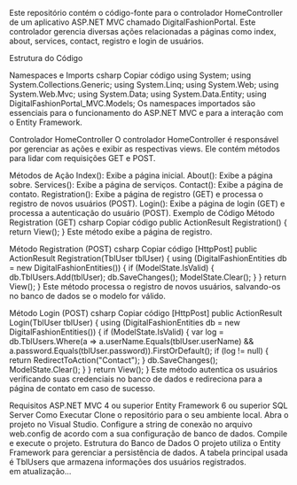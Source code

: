Este repositório contém o código-fonte para o controlador HomeController de um aplicativo ASP.NET MVC chamado DigitalFashionPortal. Este controlador gerencia diversas ações relacionadas a páginas como index, about, services, contact, registro e login de usuários.

Estrutura do Código

Namespaces e Imports
csharp
Copiar código
using System;
using System.Collections.Generic;
using System.Linq;
using System.Web;
using System.Web.Mvc;
using System.Data;
using System.Data.Entity;
using DigitalFashionPortal_MVC.Models;
Os namespaces importados são essenciais para o funcionamento do ASP.NET MVC e para a interação com o Entity Framework.

Controlador HomeController
O controlador HomeController é responsável por gerenciar as ações e exibir as respectivas views. Ele contém métodos para lidar com requisições GET e POST.

Métodos de Ação
Index(): Exibe a página inicial.
About(): Exibe a página sobre.
Services(): Exibe a página de serviços.
Contact(): Exibe a página de contato.
Registration(): Exibe a página de registro (GET) e processa o registro de novos usuários (POST).
Login(): Exibe a página de login (GET) e processa a autenticação do usuário (POST).
Exemplo de Código
Método Registration (GET)
csharp
Copiar código
public ActionResult Registration()
{
    return View();
}
Este método exibe a página de registro.

Método Registration (POST)
csharp
Copiar código
[HttpPost]
public ActionResult Registration(TblUser tblUser)
{
    using (DigitalFashionEntities db = new DigitalFashionEntities())
    {
        if (ModelState.IsValid)
        {
            db.TblUsers.Add(tblUser);
            db.SaveChanges();
            ModelState.Clear();
        }
    }
    return View();
}
Este método processa o registro de novos usuários, salvando-os no banco de dados se o modelo for válido.

Método Login (POST)
csharp
Copiar código
[HttpPost]
public ActionResult Login(TblUser tblUser)
{
    using (DigitalFashionEntities db = new DigitalFashionEntities())
    {
        if (ModelState.IsValid)
        {
            var log = db.TblUsers.Where(a => a.userName.Equals(tblUser.userName) && a.password.Equals(tblUser.password)).FirstOrDefault();
            if (log != null)
            {
                return RedirectToAction("Contact");
            }
            db.SaveChanges();
            ModelState.Clear();
        }
    }
    return View();
}
Este método autentica os usuários verificando suas credenciais no banco de dados e redireciona para a página de contato em caso de sucesso.

Requisitos
ASP.NET MVC 4 ou superior
Entity Framework 6 ou superior
SQL Server
Como Executar
Clone o repositório para o seu ambiente local.
Abra o projeto no Visual Studio.
Configure a string de conexão no arquivo web.config de acordo com a sua configuração de banco de dados.
Compile e execute o projeto.
Estrutura do Banco de Dados
O projeto utiliza o Entity Framework para gerenciar a persistência de dados. A tabela principal usada é TblUsers que armazena informações dos usuários registrados.    
em atualização...

